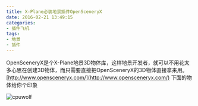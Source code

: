 ```yaml
---
title: X-Plane必装地景插件OpenSceneryX
date: 2016-02-21 13:49:15
categories:
- 插件飞机
tags:
- 地景
- 插件
---
```


OpenSceneryX是个X-Plane地景3D物体库，这样地景开发者，就可以不用花太多心思在创建3D物体，而只需要直接把OpenSceneryX的3D物体直接拿来用。
[http://www.opensceneryx.com/](http://www.opensceneryx.com/)
下面的物体给你个印象



![cpuwolf](/images/data/attachment/201602/21/214729mg9pqpf9sl1ytatl.jpg)


